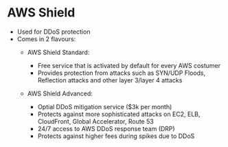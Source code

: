 # AWS Shield

- Used for DDoS protection
- Comes in 2 flavours:
    - AWS Shield Standard:
        - Free service that is activated by default for every AWS costumer
        - Provides protection from attacks such as SYN/UDP Floods, Reflection attacks and other layer 3/layer 4 attacks

    - AWS Shield Advanced:
        - Optial DDoS mitigation service ($3k per month)
        - Protects against more sophisticated attacks on EC2, ELB, CloudFront, Global Accelerator, Route 53
        - 24/7 access to AWS DDoS response team (DRP)
        - Protects against higher fees during spikes due to DDoS